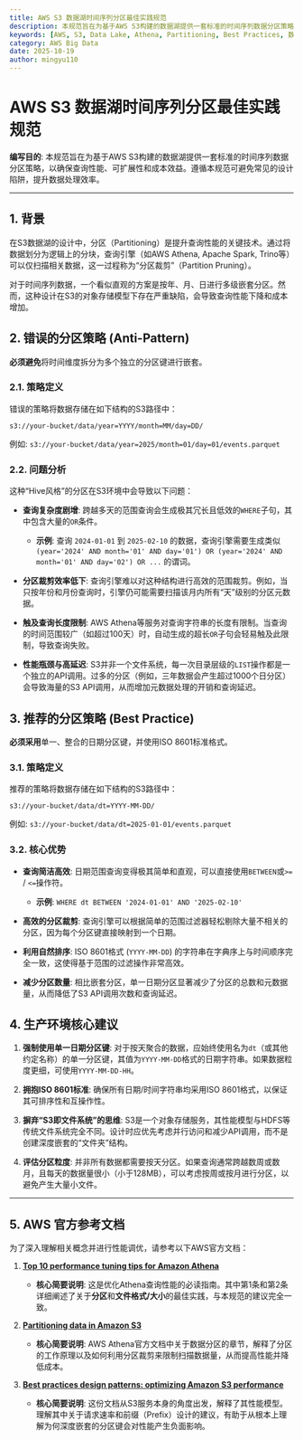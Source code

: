 ```yaml
---
title: AWS S3 数据湖时间序列分区最佳实践规范
description: 本规范旨在为基于AWS S3构建的数据湖提供一套标准的时间序列数据分区策略，以确保查询性能、可扩展性和成本效益。
keywords: [AWS, S3, Data Lake, Athena, Partitioning, Best Practices, 数据湖, 分区, 性能优化]
category: AWS Big Data
date: 2025-10-19
author: mingyu110
---
```


# AWS S3 数据湖时间序列分区最佳实践规范

**编写目的**: 本规范旨在为基于AWS S3构建的数据湖提供一套标准的时间序列数据分区策略，以确保查询性能、可扩展性和成本效益。遵循本规范可避免常见的设计陷阱，提升数据处理效率。

---

## 1. 背景

在S3数据湖的设计中，分区（Partitioning）是提升查询性能的关键技术。通过将数据划分为逻辑上的分块，查询引擎（如AWS Athena, Apache Spark, Trino等）可以仅扫描相关数据，这一过程称为“分区裁剪”（Partition Pruning）。

对于时间序列数据，一个看似直观的方案是按年、月、日进行多级嵌套分区。然而，这种设计在S3的对象存储模型下存在严重缺陷，会导致查询性能下降和成本增加。

## 2. 错误的分区策略 (Anti-Pattern)

**必须避免**将时间维度拆分为多个独立的分区键进行嵌套。

### 2.1. 策略定义

错误的策略将数据存储在如下结构的S3路径中：
```
s3://your-bucket/data/year=YYYY/month=MM/day=DD/
```
例如: `s3://your-bucket/data/year=2025/month=01/day=01/events.parquet`

### 2.2. 问题分析

这种“Hive风格”的分区在S3环境中会导致以下问题：

*   **查询复杂度剧增**: 跨越多天的范围查询会生成极其冗长且低效的`WHERE`子句，其中包含大量的`OR`条件。
    *   **示例**: 查询 `2024-01-01` 到 `2025-02-10` 的数据，查询引擎需要生成类似 `(year='2024' AND month='01' AND day='01') OR (year='2024' AND month='01' AND day='02') OR ...` 的谓词。

*   **分区裁剪效率低下**: 查询引擎难以对这种结构进行高效的范围裁剪。例如，当只按年份和月份查询时，引擎仍可能需要扫描该月内所有“天”级别的分区元数据。

*   **触及查询长度限制**: AWS Athena等服务对查询字符串的长度有限制。当查询的时间范围较广（如超过100天）时，自动生成的超长`OR`子句会轻易触及此限制，导致查询失败。

*   **性能瓶颈与高延迟**: S3并非一个文件系统，每一次目录层级的`LIST`操作都是一个独立的API调用。过多的分区（例如，三年数据会产生超过1000个日分区）会导致海量的S3 API调用，从而增加元数据处理的开销和查询延迟。

## 3. 推荐的分区策略 (Best Practice)

**必须采用**单一、整合的日期分区键，并使用ISO 8601标准格式。

### 3.1. 策略定义

推荐的策略将数据存储在如下结构的S3路径中：
```
s3://your-bucket/data/dt=YYYY-MM-DD/
```
例如: `s3://your-bucket/data/dt=2025-01-01/events.parquet`

### 3.2. 核心优势

*   **查询简洁高效**: 日期范围查询变得极其简单和直观，可以直接使用`BETWEEN`或`>=` / `<=`操作符。
    *   **示例**: `WHERE dt BETWEEN '2024-01-01' AND '2025-02-10'`

*   **高效的分区裁剪**: 查询引擎可以根据简单的范围过滤器轻松剔除大量不相关的分区，因为每个分区键直接映射到一个日期。

*   **利用自然排序**: ISO 8601格式 (`YYYY-MM-DD`) 的字符串在字典序上与时间顺序完全一致，这使得基于范围的过滤操作非常高效。

*   **减少分区数量**: 相比嵌套分区，单一日期分区显著减少了分区的总数和元数据量，从而降低了S3 API调用次数和查询延迟。

## 4. 生产环境核心建议

1.  **强制使用单一日期分区键**: 对于按天聚合的数据，应始终使用名为`dt`（或其他约定名称）的单一分区键，其值为`YYYY-MM-DD`格式的日期字符串。如果数据粒度更细，可使用`YYYY-MM-DD-HH`。

2.  **拥抱ISO 8601标准**: 确保所有日期/时间字符串均采用ISO 8601格式，以保证其可排序性和互操作性。

3.  **摒弃“S3即文件系统”的思维**: S3是一个对象存储服务，其性能模型与HDFS等传统文件系统完全不同。设计时应优先考虑并行访问和减少API调用，而不是创建深度嵌套的“文件夹”结构。

4.  **评估分区粒度**: 并非所有数据都需要按天分区。如果查询通常跨越数周或数月，且每天的数据量很小（小于128MB），可以考虑按周或按月进行分区，以避免产生大量小文件。

---

## 5. AWS 官方参考文档

为了深入理解相关概念并进行性能调优，请参考以下AWS官方文档：

1.  **[Top 10 performance tuning tips for Amazon Athena](https://aws.amazon.com/blogs/big-data/top-10-performance-tuning-tips-for-amazon-athena/)**
    *   **核心简要说明**: 这是优化Athena查询性能的必读指南。其中第1条和第2条详细阐述了关于**分区**和**文件格式/大小**的最佳实践，与本规范的建议完全一致。

2.  **[Partitioning data in Amazon S3](https://docs.aws.amazon.com/athena/latest/ug/partitions.html)**
    *   **核心简要说明**: AWS Athena官方文档中关于数据分区的章节，解释了分区的工作原理以及如何利用分区裁剪来限制扫描数据量，从而提高性能并降低成本。

3.  **[Best practices design patterns: optimizing Amazon S3 performance](https://docs.aws.amazon.com/AmazonS3/latest/userguide/optimizing-performance.html)**
    *   **核心简要说明**: 这份文档从S3服务本身的角度出发，解释了其性能模型。理解其中关于请求速率和前缀（Prefix）设计的建议，有助于从根本上理解为何深度嵌套的分区键会对性能产生负面影响。